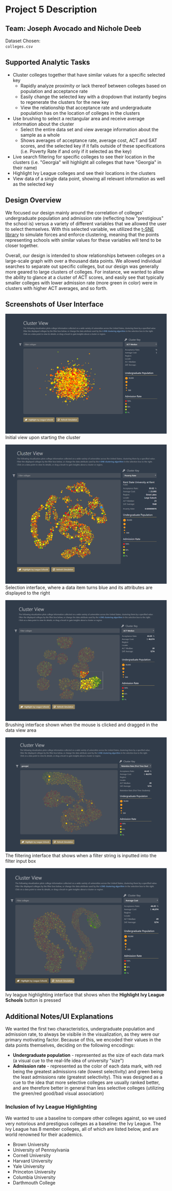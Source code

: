# Project 5 Description
<!-- You should create a zip file and turn it in via Canvas. We will not accept any late turn-ins for this assignment because that is going into reading week. In the folder that you zip up, you should also include a file named description.pdf that is a short project overview document. The document should be about 3 pages and include the following items: team member names, dataset chosen, list of analytic tasks it supports, design overview (1-2 paragraphs, including analytical questions and/or communicative objectives about the data), screen shot(s) of the user interface, and a description of any aspect of the interface/visualization that you feel needs explanation.  It’s OK for your document to be longer if you include a lot of figures. -->

## Team: Joseph Avocado and Nichole Deeb

Dataset Chosen:   
`colleges.csv`

## Supported Analytic Tasks

- Cluster colleges together that have similar values for a specific selected key
  - Rapidly analyze proximity or lack thereof between colleges based on population and acceptance rate
  - Easily change the selected key with a dropdown that instantly begins to regenerate the clusters for the new key
  - View the relationship that acceptance rate and undergraduate population has on the location of colleges in the clusters
- Use brushing to select a rectangular area and receive average information about the cluster
  - Select the entire data set and view average information about the sample as a whole
  - Shows averages of acceptance rate, average cost, ACT and SAT scores, and the selected key if it falls outside of these specifications (i.e. Poverty Rate if and only if it selected as the key)
- Live search filtering for specific colleges to see their location in the clusters (i.e. "Georgia" will highlight all colleges that have "Georgia" in their name)
- Highlight Ivy League colleges and see their locations in the clusters
- View data of a single data point, showing all relevant information as well as the selected key

## Design Overview

We focused our design mainly around the correlation of colleges' undergraduate population and admission rate (reflecting how "prestigious" the school is) versus a variety of different variables that we allowed the user to select themselves. With this selected variable, we utilized the [t-SNE library](https://lvdmaaten.github.io/tsne/) to simulate forces and enforce clustering, meaning that the points representing schools with similar values for these variables will tend to be closer together.

Overall, our design is intended to show relationships between colleges on a large-scale graph with over a thousand data points. We allowed individual searches to separate out specific colleges, but our design was generally more geared to large clusters of colleges. For instance, we wanted to allow the ability to glance at a cluster of ACT scores, and easily see that typically smaller colleges with lower admission rate (more green in color) were in clusters with higher ACT averages, and so forth.

## Screenshots of User Interface

![initial view](assets/initial.png "Initial view")
Initial view upon starting the cluster

![selection](assets/selection.png "Selection")
Selection interface, where a data item turns blue and its attributes are displayed to the right

![brushing](assets/brushing.png "Brushing")
Brushing interface shown when the mouse is clicked and dragged in the data view area

![flitering](assets/filtering.png "Filtering")
The filtering interface that shows when a filter string is inputted into the filter input box

![ivy league](assets/ivy_league.png "Ivy League")
Ivy league highlighting interface that shows when the **Highlight Ivy League Schools** button is pressed

## Additional Notes/UI Explanations

We wanted the first two characteristics, undergraduate population and admission rate, to always be visibile in the visualization, as they were our primary motivating factor. Because of this, we encoded their values in the data points themselves, deciding on the following encodings:

- **Undergraduate population** - represented as the size of each data mark (a visual cue to the real-life idea of university "size")
- **Admission rate** - represented as the color of each data mark, with red being the greatest admissions rate (lowest selectivity) and green being the least admissions rate (greatest selectivity). This was designed as a cue to the idea that more selective colleges are usually ranked better, and are therefore better in general than less selective colleges (utilizing the green/red good/bad visual association)

### Inclusion of Ivy League Highlighting

We wanted to use a baseline to compare other colleges against, so we used very notorious and prestigous colleges as a baseline: the Ivy League. The Ivy League has 8 member colleges, all of which are listed below, and are world renowned for their academics.

- Brown University
- University of Pennsylvania
- Cornell University
- Harvard University
- Yale University
- Princeton University
- Columbia University
- Darthmouth College